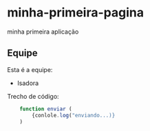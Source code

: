 # minha-primeira-pagina
minha primeira aplicação

## Equipe

Esta é a equipe:

* Isadora

Trecho de código:
```javascript
    function enviar (
        {conlole.log("enviando...)}
    )
```


